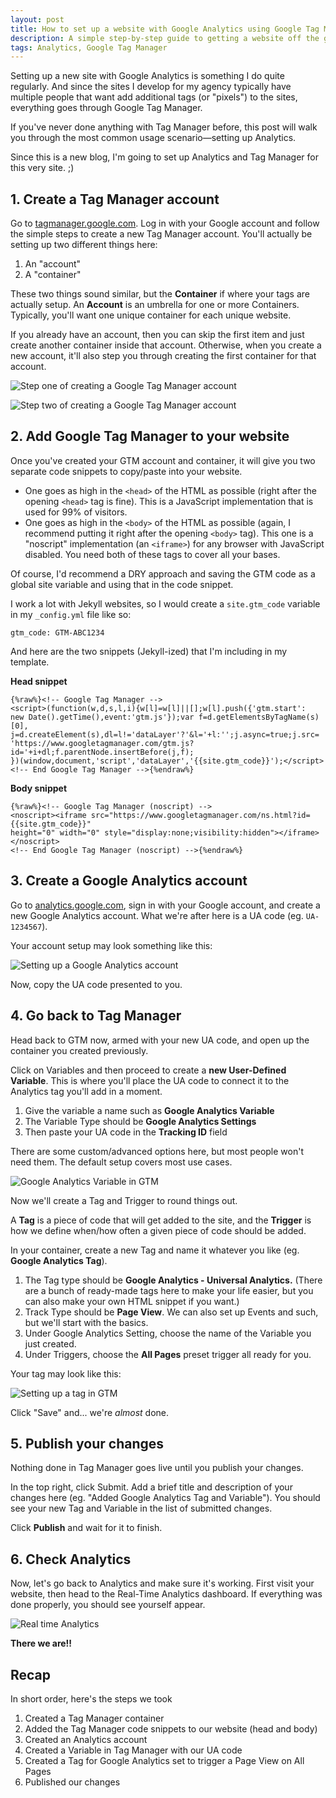 ```yaml
---
layout: post
title: How to set up a website with Google Analytics using Google Tag Manager
description: A simple step-by-step guide to getting a website off the ground with Analytics and Tag Manager
tags: Analytics, Google Tag Manager
---
```


Setting up a new site with Google Analytics is something I do quite regularly. And since the sites I develop for my agency typically have multiple people that want add additional tags (or "pixels") to the sites, everything goes through Google Tag Manager.

If you've never done anything with Tag Manager before, this post will walk you through the most common usage scenario—setting up Analytics.

Since this is a new blog, I'm going to set up Analytics and Tag Manager for this very site. ;)

## 1. Create a Tag Manager account
Go to [tagmanager.google.com](https://tagmanager.google.com). Log in with your Google account and follow the simple steps to create a new Tag Manager account. You'll actually be setting up two different things here:
1. An "account"
2. A "container"

These two things sound similar, but the **Container** if where your tags are actually setup. An **Account** is an umbrella for one or more Containers. Typically, you'll want one unique container for each unique website.

If you already have an account, then you can skip the first item and just create another container inside that account. Otherwise, when you create a new account, it'll also step you through creating the first container for that account.

![Step one of creating a Google Tag Manager account](http://res.cloudinary.com/peteranglea/image/upload/c_scale,w_473/v1535228818/Screen_Shot_2018-08-25_at_4.13.51_PM.jpg)

![Step two of creating a Google Tag Manager account](http://res.cloudinary.com/peteranglea/image/upload/c_scale,w_836/v1535228818/Screen_Shot_2018-08-25_at_4.14.34_PM.jpg)

## 2. Add Google Tag Manager to your website
Once you've created your GTM account and container, it will give you two separate code snippets to copy/paste into your website.
- One goes as high in the `<head>` of the HTML as possible (right after the opening `<head>` tag is fine). This is a JavaScript implementation that is used for 99% of visitors.
- One goes as high in the `<body>` of the HTML as possible (again, I recommend putting it right after the opening `<body>` tag). This one is a "noscript" implementation (an `<iframe>`) for any browser with JavaScript disabled. You need both of these tags to cover all your bases.

Of course, I'd recommend a DRY approach and saving the GTM code as a global site variable and using that in the code snippet.

I work a lot with Jekyll websites, so I would create a `site.gtm_code` variable in my `_config.yml` file like so:

```
gtm_code: GTM-ABC1234
```

And here are the two snippets (Jekyll-ized) that I'm including in my template.

**Head snippet**
```
{%raw%}<!-- Google Tag Manager -->
<script>(function(w,d,s,l,i){w[l]=w[l]||[];w[l].push({'gtm.start':
new Date().getTime(),event:'gtm.js'});var f=d.getElementsByTagName(s)[0],
j=d.createElement(s),dl=l!='dataLayer'?'&l='+l:'';j.async=true;j.src=
'https://www.googletagmanager.com/gtm.js?id='+i+dl;f.parentNode.insertBefore(j,f);
})(window,document,'script','dataLayer','{{site.gtm_code}}');</script>
<!-- End Google Tag Manager -->{%endraw%}
```

**Body snippet**
```
{%raw%}<!-- Google Tag Manager (noscript) -->
<noscript><iframe src="https://www.googletagmanager.com/ns.html?id={{site.gtm_code}}"
height="0" width="0" style="display:none;visibility:hidden"></iframe></noscript>
<!-- End Google Tag Manager (noscript) -->{%endraw%}
```

## 3. Create a Google Analytics account
Go to [analytics.google.com](https://analytics.google.com), sign in with your Google account, and create a new Google Analytics account. What we're after here is a UA code (eg. `UA-1234567`).

Your account setup may look something like this:

![Setting up a Google Analytics account](http://res.cloudinary.com/peteranglea/image/upload/c_scale,w_554/v1535228818/Screen_Shot_2018-08-25_at_4.17.40_PM.jpg)

Now, copy the UA code presented to you.

## 4. Go back to Tag Manager
Head back to GTM now, armed with your new UA code, and open up the container you created previously.

Click on Variables and then proceed to create a **new User-Defined Variable**. This is where you'll place the UA code to connect it to the Analytics tag you'll add in a moment.

1. Give the variable a name such as **Google Analytics Variable**
2. The Variable Type should be **Google Analytics Settings**
3. Then paste your UA code in the **Tracking ID** field

There are some custom/advanced options here, but most people won't need them. The default setup covers most use cases.

![Google Analytics Variable in GTM](http://res.cloudinary.com/peteranglea/image/upload/c_scale,w_1000/v1535684416/Screen_Shot_2018-08-25_at_4.37.42_PM.jpg)

Now we'll create a Tag and Trigger to round things out.

A **Tag** is a piece of code that will get added to the site, and the **Trigger** is how we define when/how often a given piece of code should be added.

In your container, create a new Tag and name it whatever you like (eg. **Google Analytics Tag**). 

1. The Tag type should be **Google Analytics - Universal Analytics.** (There are a bunch of ready-made tags here to make your life easier, but you can also make your own HTML snippet if you want.)
2. Track Type should be **Page View**. We can also set up Events and such, but we'll start with the basics.
3. Under Google Analytics Setting, choose the name of the Variable you just created.
4. Under Triggers, choose the **All Pages** preset trigger all ready for you.

Your tag may look like this:

![Setting up a tag in GTM](http://res.cloudinary.com/peteranglea/image/upload/c_scale,w_1000/v1535684417/Screen_Shot_2018-08-25_at_4.39.44_PM.jpg)

Click "Save" and... we're *almost* done.

## 5. Publish your changes

Nothing done in Tag Manager goes live until you publish your changes.

In the top right, click Submit. Add a brief title and description of your changes here (eg. "Added Google Analytics Tag and Variable"). You should see your new Tag and Variable in the list of submitted changes.

Click **Publish** and wait for it to finish.

## 6. Check Analytics

Now, let's go back to Analytics and make sure it's working. First visit your website, then head to the Real-Time Analytics dashboard. If everything was done properly, you should see yourself appear.

![Real time Analytics](http://res.cloudinary.com/peteranglea/image/upload/c_scale,w_827/v1535685263/Screen_Shot_2018-08-30_at_1.57.11_PM.jpg)

**There we are!!**

## Recap

In short order, here's the steps we took

1. Created a Tag Manager container
2. Added the Tag Manager code snippets to our website (head and body)
3. Created an Analytics account
4. Created a Variable in Tag Manager with our UA code
5. Created a Tag for Google Analytics set to trigger a Page View on All Pages
6. Published our changes
